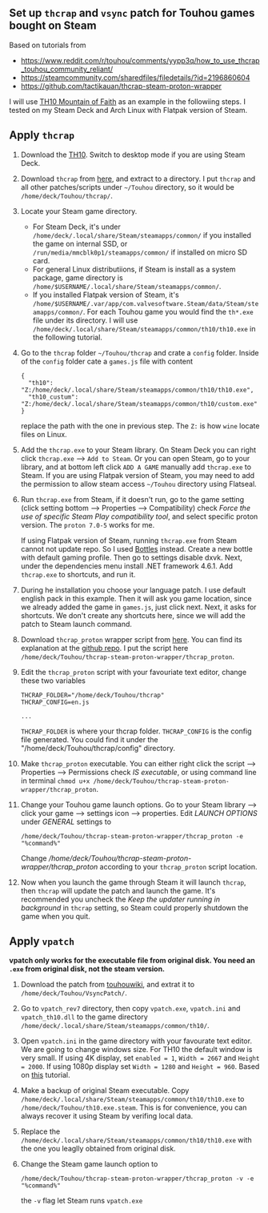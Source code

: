 ## Set up `thcrap` and `vsync` patch for Touhou games bought on Steam

Based on tutorials from 
- https://www.reddit.com/r/touhou/comments/yypp3q/how_to_use_thcrap_touhou_community_reliant/
- https://steamcommunity.com/sharedfiles/filedetails/?id=2196860604
- https://github.com/tactikauan/thcrap-steam-proton-wrapper

I will use [TH10 Mountain of Faith](https://store.steampowered.com/app/1100140/Touhou_Fuujinroku__Mountain_of_Faith/) as an example in the followiing steps.
I tested on my Steam Deck and Arch Linux with Flatpak version of Steam.

## Apply `thcrap`

1. Download the [TH10](https://store.steampowered.com/app/1100140/Touhou_Fuujinroku__Mountain_of_Faith/).
   Switch to desktop mode if you are using Steam Deck.
   
1. Download `thcrap` from [here](https://www.thpatch.net/wiki/Touhou_Patch_Center:Download), and extract to a directory.
   I put `thcrap` and all other patches/scripts under `~/Touhou` directory, so it would be `/home/deck/Touhou/thcrap/`.

1. Locate your Steam game directory.
   - For Steam Deck, it's under `/home/deck/.local/share/Steam/steamapps/common/` if you installed the game on internal SSD,
   or `/run/media/mmcblk0p1/steamapps/common/` if installed on micro SD card.
   - For general Linux distributiions, if Steam is install as a system package, game directory is `/home/$USERNAME/.local/share/Steam/steamapps/common/`.
   - If you installed Flatpak version of Steam, it's `/home/$USERNAME/.var/app/com.valvesoftware.Steam/data/Steam/steamapps/common/`.
   For each Touhou game you would find the `th*.exe` file under its directory.
   I will use `/home/deck/.local/share/Steam/steamapps/common/th10/th10.exe` in the following tutorial.
   
1. Go to the `thcrap` folder `~/Touhou/thcrap` and crate a `config` folder. Inside of the `config` folder cate a `games.js` file with content
   ```
   {
     "th10": "Z:/home/deck/.local/share/Steam/steamapps/common/th10/th10.exe",
     "th10_custum": "Z:/home/deck/.local/share/Steam/steamapps/common/th10/custom.exe"
   }
   ```
   replace the path with the one in previous step. The `Z:` is how `wine` locate files on Linux.
   
1. Add the `thcrap.exe` to your Steam library. On Steam Deck you can right click `thcrap.exe` --> `Add to Steam`.
   Or you can open Steam, go to your library, and at bottom left click `ADD A GAME` manually add `thcrap.exe` to Steam.
   If you are using Flatpak version of Steam, you may need to add the permission to allow steam access `~/Touhou` directory using Flatseal.
   
1. Run `thcrap.exe` from Steam, if it doesn't run, go to the game setting (click setting bottom --> Properties --> Compatibility) check _Force the use of specific Steam Play compatibility tool_, and select specific proton version.
   The `proton 7.0-5` works for me.
   
   If using Flatpak version of Steam, running `thcrap.exe` from Steam cannot not update repo.
   So I used [Bottles](https://usebottles.com/) instead.
   Create a new bottle with default gaming profile.
   Then go to settings disable dxvk.
   Next, under the dependencies menu install .NET framework 4.6.1.
   Add `thcrap.exe` to shortcuts, and run it.
   
1. During he installation you choose your language patch. I use default english pack in this example.
   Then it will ask you game location, since we already added the game in `games.js`, just click next.
   Next, it asks for shortcuts.
   We don't create any shortcuts here, since we will add the patch to Steam launch command.
   
1. Download `thcrap_proton` wrapper script from [here](https://raw.githubusercontent.com/tactikauan/thcrap-steam-proton-wrapper/master/thcrap_proton).
   You can find its explanation at the [github repo](https://github.com/tactikauan/thcrap-steam-proton-wrapper).
   I put the script here `/home/deck/Touhou/thcrap-steam-proton-wrapper/thcrap_proton`.
   
1. Edit the `thcrap_proton` script with your favouriate text editor, change these two variables
   ```
   THCRAP_FOLDER="/home/deck/Touhou/thcrap"
   THCRAP_CONFIG=en.js
   
   ...
   ```
   `THCRAP_FOLDER` is where your thcrap folder. `THCRAP_CONFIG` is the config file generated. You could find it under the "/home/deck/Touhou/thcrap/config" directory.

1. Make `thcrap_proton` executable. You can either right click the script --> Properties --> Permissions check _IS executable_,
   or using command line in terminal `chmod u+x /home/deck/Touhou/thcrap-steam-proton-wrapper/thcrap_proton`.

1. Change your Touhou game launch options. Go to your Steam library --> click your game --> settings icon --> properties.
   Edit _LAUNCH OPTIONS_ under _GENERAL_ settings to
   ```
   /home/deck/Touhou/thcrap-steam-proton-wrapper/thcrap_proton -e "%command%"
   ```
   Change _/home/deck/Touhou/thcrap-steam-proton-wrapper/thcrap_proton_ according to your `thcrap_proton` script location.

1. Now when you launch the game through Steam it will launch `thcrap`, then `thcrap` will update the patch and launch the game.
   It's recommended you uncheck the _Keep the updater running in background_ in `thcrap` setting, so Steam could properly shutdown the game when you quit.

## Apply `vpatch`

__vpatch only works for the executable file from original disk. You need an `.exe` from original disk, not the steam version.__

1. Download the patch from [touhouwiki](https://en.touhouwiki.net/wiki/Game_Tools_and_Modifications#Vsync_Patches), and extrat it to `/home/deck/Touhou/VsyncPatch/`.

1. Go to `vpatch_rev7` directory, then copy `vpatch.exe`, `vpatch.ini` and `vpatch_th10.dll` to the game directory `/home/deck/.local/share/Steam/steamapps/common/th10/`.

1. Open `vpatch.ini` in the game directory with your favourate text editor.
   We are going to change windows size.
   For TH10 the default window is very small.
   If using 4K display, set `enabled = 1`, `Width = 2667` and `Height = 2000`.
   If using 1080p display set `Width = 1280` and `Height = 960`.
   Based on [this](https://steamcommunity.com/sharedfiles/filedetails/?id=2196860604) tutorial.

1. Make a backup of original Steam executable.
   Copy `/home/deck/.local/share/Steam/steamapps/common/th10/th10.exe` to `/home/deck/Touhou/th10.exe.steam`.
   This is for convenience, you can always recover it using Steam by verifing local data.

1. Replace the `/home/deck/.local/share/Steam/steamapps/common/th10/th10.exe` with the one you leaglly obtained from original disk.

1. Change the Steam game launch option to 
   ```
   /home/deck/Touhou/thcrap-steam-proton-wrapper/thcrap_proton -v -e "%command%"
   ```
   the `-v` flag let Steam runs `vpatch.exe`

